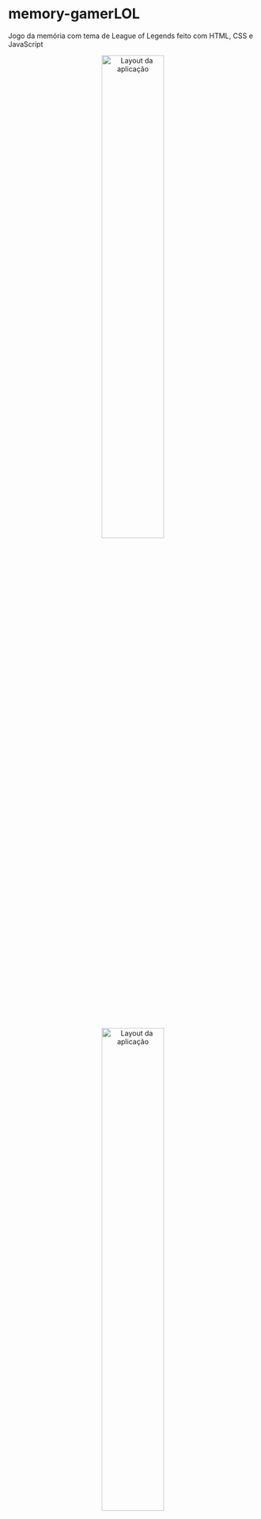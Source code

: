 # memory-gamerLOL
Jogo da memória com tema de League of Legends feito com HTML, CSS e JavaScript


<p align="center">
  <img alt="Layout da aplicação" width="50%" src="https://github.com/frankmagalhaes/memory-gamerLOL/blob/master/images/memoria-lol/referencer/home.jpg" />
</p>
<p align="center">
  <img alt="Layout da aplicação" width="50%" src="https://github.com/frankmagalhaes/memory-gamerLOL/blob/master/images/memoria-lol/referencer/game.jpg"/>
</p>

<p align="center">
  <img alt="Layout da aplicação" width="50%" src="https://github.com/frankmagalhaes/memory-gamerLOL/blob/master/images/memoria-lol/referencer/victory.jpg"/>
</p>
<p align="center">
  <img alt="Layout da aplicação" width="50%" src="https://github.com/frankmagalhaes/memory-gamerLOL/blob/master/images/memoria-lol/referencer/defeat.jpg"/>
</p>

## 💻 Projeto
Projeto foi desenvolvido como forma de estudos e arquivo pessoal.

O intuito foi desenvolver um jogo interativo da memória com tematica de league of legends.O jogo da inicio a tela de login onde o usuario coloca seu nome("invocador").
Direcionado ao jogo ele precisa acertar os pares antes que o tempo acabe.Caso consiga aparecer Vitória,caso contrario Defeat.


### Conceitos abordados

- Uso de grid-template alinhar e ajustar elementos na página.

- [x] CSS responsivo.

- [x] Uso de javascript vanila.

- [x] Grid-Templante para os containers de cards..

- [x] Armazenamento no localstorage.

- [x] Pequena validaçao do input para habilitar o button

- [x] Uso de modais para Resultado de vitória ou derrota.

## Tecnologias

-  HTML
-  CSS
-  JAVASCRIPT


## 📝 Licença

Esse projeto está sob a licença MIT. Veja o arquivo [LICENSE](LICENSE.md) para mais detalhes.

